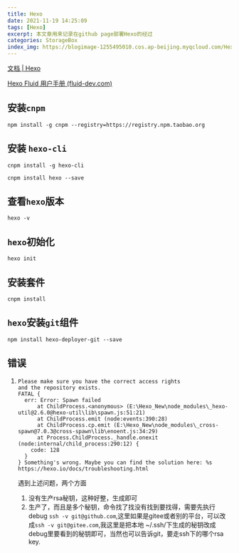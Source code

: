 ```yaml
---
title: Hexo
date: 2021-11-19 14:25:09
tags: [Hexo]
excerpt: 本文章用来记录在github page部署Hexo的经过
categories: StorageBox
index_img: https://blogimage-1255495010.cos.ap-beijing.myqcloud.com/Hexo_GitHub.jpeg
---
```


[文档 | Hexo](https://hexo.io/zh-cn/docs/)

[Hexo Fluid 用户手册 (fluid-dev.com)](https://hexo.fluid-dev.com/docs/)

## 安装`cnpm`

``` shell
npm install -g cnpm --registry=https://registry.npm.taobao.org
```

## 安装 `hexo-cli`

``` shell
cnpm install -g hexo-cli

cnpm install hexo --save
```

## 查看`hexo`版本

``` shell
hexo -v
```

## `hexo`初始化

``` shell
hexo init
```

## 安装套件

``` shell
cnpm install
```

## `hexo`安装`git`组件

```shell
npm install hexo-deployer-git --save
```

## 错误

1. ``` shell
   Please make sure you have the correct access rights
   and the repository exists.
   FATAL {
     err: Error: Spawn failed
         at ChildProcess.<anonymous> (E:\Hexo_New\node_modules\_hexo-util@2.6.0@hexo-util\lib\spawn.js:51:21)
         at ChildProcess.emit (node:events:390:28)
         at ChildProcess.cp.emit (E:\Hexo_New\node_modules\_cross-spawn@7.0.3@cross-spawn\lib\enoent.js:34:29)
         at Process.ChildProcess._handle.onexit (node:internal/child_process:290:12) {
       code: 128
     }
   } Something's wrong. Maybe you can find the solution here: %s https://hexo.io/docs/troubleshooting.html
   ```

   遇到上述问题，两个方面

   1. 没有生产rsa秘钥，这种好整，生成即可
   2. 生产了，而且是多个秘钥，命令找了找没有找到要找得，需要先执行debug `ssh -v git@github.com`,这里如果是gitee或者别的平台，可以改成`ssh -v git@gitee.com`,我这里是把本地 ~/.ssh/下生成的秘钥改成debug里要看到的秘钥即可，当然也可以告诉git，要走ssh下的哪个rsa key.
